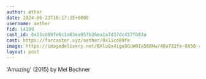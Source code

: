 ```yaml
---
author: æther
date: 2024-06-23T16:17:35+0000
username: aether
fid: 14199
cast_id: 0x11cd89fe6c1a83ea95fb26ea1a7d37dc457fb83a
cast: https://farcaster.xyz/aether/0x11cd89fe
image: https://imagedelivery.net/BXluQx4ige9GuW0Ia56BHw/40a732fe-8850-4214-c740-e9e7bf15bc00/original
layout: post
---
```


'Amazing' (2015)
by Mel Bochner

<img src='https://imagedelivery.net/BXluQx4ige9GuW0Ia56BHw/40a732fe-8850-4214-c740-e9e7bf15bc00/original' alt='' referrerpolicy='no-referrer'/>
